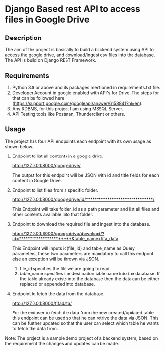 # Django Based rest API to access files in Google Drive

## Description

The aim of the project is basically to build a backend system using API to access the google drive, and download/ingest csv files into the database. The API is build on Django REST Framework.

## Requirements

1. Python 3.9 or above and its packages mentioned in requirements.txt file.
2. Developer Account in google enabled with API's for Drive. The steps for that can be followed here (<https://support.google.com/googleapi/answer/6158841?hl=en>).
3. Any RDBMS, for this project I am using MSSQL Server.
4. API Testing tools like Postman, Thunderclient or others.

## Usage

The project has four API endpoints each endpoint with its own usage as shown below.

1. Endpoint to list all contents in a google drive.

    <http://127.0.0.1:8000/googledrive/>

    The output for this endpoint will be JSON with id and title fields for each content in Google Drive.

2. Endpoint to list files from a specific folder.

    <http://127.0.0.1:8000/googledrive/id/*******************************/>

    This Endpoint will take folder_id as a path parameter and list all files and other contents available into that folder.

3. Endpoint to download the required file and ingest into the database.

    <http://127.0.0.1:8000/googledrive/download/?id=***********************&table_name=fifa_data>

    This Endpoint will inputs id(file_id) and table_name as Query parameters, these two parameters are mandatory to call this endpont else an exception will be thrown via JSON.
    1. file_id specifies the file we are going to read.
    2. table_name specifies the destination table name into the database. If the table already exists into the database then the data can be either replaced or appended into database.

4. Endpoint to fetch the data from the database.

    <http://127.0.0.1:8000/fifadata/>

    For the enduser to fetch the data from the new created/updated table this endpoint can be used so that he can retrive the data via JSON. This can be further updated so that the user can select which table he wants to fetch the data from.

Note: The project is a sample demo project of a backend system, based on the requirement the changes and updates can be made.
